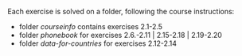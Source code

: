 Each exercise is solved on a folder, following the course instructions:

* folder *courseinfo* contains exercises 2.1-2.5
* folder *phonebook* for exercises 2.6.-2.11 | 2.15-2.18 | 2.19-2.20
* folder *data-for-countries* for exercises 2.12-2.14
